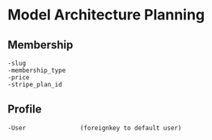 # Model Architecture Planning

## Membership
    -slug
    -membership_type
    -price
    -stripe_plan_id

## Profile
    -User               (foreignkey to default user)

